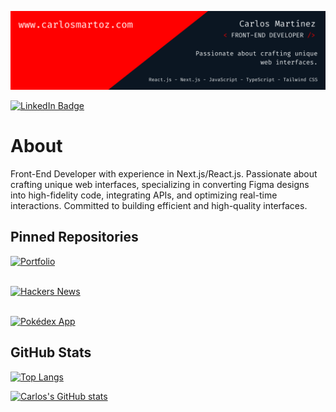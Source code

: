 [![Carlos's GitHub Banner](./banner-work.png)](https://github.com/carlosmartoz/)

[![LinkedIn Badge](https://img.shields.io/badge/LinkedIn-informationa?style=for-the-badge&logo=html5&logoColor=EDF2F4&color=0B1622&labelColor=FF0000)](https://www.linkedin.com/in/carlosmartoz/)

# About

Front-End Developer with experience in Next.js/React.js. Passionate about crafting unique web interfaces, specializing in converting Figma designs into high-fidelity code, integrating APIs, and optimizing real-time interactions. Committed to building efficient and high-quality interfaces.

## Pinned Repositories

[![Portfolio](https://github-readme-stats.vercel.app/api/pin/?username=carlosmartoz&repo=portfolio&bg_color=0B1622&title_color=EDF2F4&text_color=EDF2F4&border_color=FF0000&icon_color=FF0000)](https://github.com/carlosmartoz/portfolio) <br><br>

[![Hackers News](https://github-readme-stats.vercel.app/api/pin/?username=carlosmartoz&repo=hackers-news&bg_color=0B1622&title_color=EDF2F4&text_color=EDF2F4&border_color=FF0000&icon_color=FF0000)](https://github.com/carlosmartoz/hackers-news) <br><br>

[![Pokédex App](https://github-readme-stats.vercel.app/api/pin/?username=carlosmartoz&repo=pokedex&bg_color=0B1622&title_color=EDF2F4&text_color=EDF2F4&border_color=FF0000&icon_color=FF0000)](https://github.com/carlosmartoz/pokedex)

## GitHub Stats

[![Top Langs](https://github-readme-stats.vercel.app/api/top-langs/?username=carlosmartoz&layout=compact&bg_color=0B1622&title_color=EDF2F4&text_color=EDF2F4&icon_color=FF0000&border_color=FF0000)](https://github.com/carlosmartoz/)

[![Carlos's GitHub stats](https://github-readme-stats.vercel.app/api?username=carlosmartoz&show_icons=true&bg_color=0B1622&title_color=EDF2F4&text_color=EDF2F4&icon_color=FF0000&border_color=FF0000)](https://github.com/carlosmartoz/)
